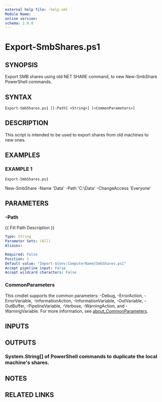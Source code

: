 ```yaml
---
external help file: -help.xml
Module Name:
online version:
schema: 2.0.0
---
```


# Export-SmbShares.ps1

## SYNOPSIS
Export SMB shares using old NET SHARE command, to new New-SmbShare PowerShell commands.

## SYNTAX

```
Export-SmbShares.ps1 [[-Path] <String>] [<CommonParameters>]
```

## DESCRIPTION
This script is intended to be used to export shares from old machines to new ones.

## EXAMPLES

### EXAMPLE 1
```
Export-SmbShares.ps1
```

New-SmbShare -Name 'Data' -Path 'C:\Data' -ChangeAccess 'Everyone'

## PARAMETERS

### -Path
{{ Fill Path Description }}

```yaml
Type: String
Parameter Sets: (All)
Aliases:

Required: False
Position: 1
Default value: "Import-${env:ComputerName}SmbShares.ps1"
Accept pipeline input: False
Accept wildcard characters: False
```

### CommonParameters
This cmdlet supports the common parameters: -Debug, -ErrorAction, -ErrorVariable, -InformationAction, -InformationVariable, -OutVariable, -OutBuffer, -PipelineVariable, -Verbose, -WarningAction, and -WarningVariable. For more information, see [about_CommonParameters](http://go.microsoft.com/fwlink/?LinkID=113216).

## INPUTS

## OUTPUTS

### System.String[] of PowerShell commands to duplicate the local machine's shares.
## NOTES

## RELATED LINKS
